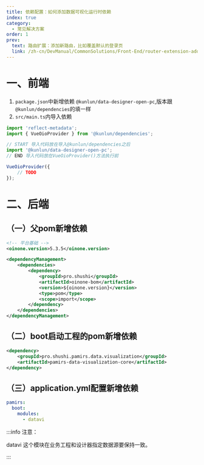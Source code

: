 ```yaml
---
title: 依赖配置：如何添加数据可视化运行时依赖
index: true
category:
  - 常见解决方案
order: 1
prev:
  text: 路由扩展：添加新路由，比如覆盖默认的登录页
  link: /zh-cn/DevManual/CommonSolutions/Front-End/router-extension-add-new-route-override-login.md
---
```


# 一、前端
1. `package.json`中新增依赖 `@kunlun/data-designer-open-pc`,版本跟`@kunlun/dependencies`的填一样
2. `src/main.ts`内导入依赖

```typescript
import 'reflect-metadata';
import { VueOioProvider } from '@kunlun/dependencies';

// START 导入代码放在导入@kunlun/dependencies之后
import '@kunlun/data-designer-open-pc';
// END 导入代码放在VueOioProvider()方法执行前

VueOioProvider({
    // TODO
});
```

# 二、后端
## （一）父pom新增依赖
```xml
<!-- 平台基础 -->
<oinone.version>5.3.5</oinone.version>

<dependencyManagement>
    <dependencies>
        <dependency>
            <groupId>pro.shushi</groupId>
            <artifactId>oinone-bom</artifactId>
            <version>${oinone.version}</version>
            <type>pom</type>
            <scope>import</scope>
        </dependency>
    </dependencies>
</dependencyManagement>
```

## （二）boot启动工程的pom新增依赖
```xml
<dependency>
    <groupId>pro.shushi.pamirs.data.visualization</groupId>
    <artifactId>pamirs-data-visualization-core</artifactId>
</dependency>

```

## （三）application.yml配置新增依赖
```yaml
pamirs:
  boot:
    modules:
      - datavi
```

:::info 注意：

datavi 这个模块在业务工程和设计器指定数据源要保持一致。

:::

